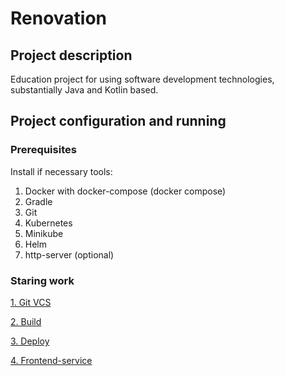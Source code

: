 Renovation
==========
## Project description

Education project for using software development technologies, substantially Java and Kotlin based.

## Project configuration and running 

### Prerequisites
Install if necessary tools:
1. Docker with docker-compose (docker compose)
2. Gradle
3. Git
4. Kubernetes
5. Minikube
6. Helm
7. http-server (optional)

### Staring work

[1. Git VCS](https://github.com/makeitfine-org/renovation/wiki/git)  

[2. Build](https://github.com/makeitfine-org/renovation/wiki/build)

[3. Deploy](https://github.com/makeitfine-org/renovation/wiki/deploy)

[4. Frontend-service](https://github.com/makeitfine-org/renovation/wiki/frontend-service)
